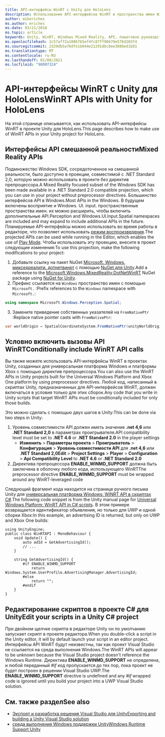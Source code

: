```yaml
---
title: API-интерфейсы WinRT с Unity для HoloLens
description: Использование API-интерфейсов WinRT и пространства имен Windows в проектах Unity Mixed Reality для HoloLens.
author: mikeriches
ms.author: mriches
ms.date: 03/21/2018
ms.topic: article
keywords: Unity, WinRT, Windows Mixed Reality, API, пошаговое руководство, гарнитура смешанной реальности, гарнитура Windows Mixed Reality, гарнитура виртуальной реальности, интерфейсы API смешанной реальности
ms.openlocfilehash: 2c57af72a10867b5ef4fc87ff96679e576d203f4
ms.sourcegitcommit: 2329db5a76dfe1b844e21291dbc8ee3888ed1b81
ms.translationtype: MT
ms.contentlocale: ru-RU
ms.lasthandoff: 01/08/2021
ms.locfileid: "98007324"
---
```

# <a name="winrt-apis-with-unity-for-hololens"></a><span data-ttu-id="293be-104">API-интерфейсы WinRT с Unity для HoloLens</span><span class="sxs-lookup"><span data-stu-id="293be-104">WinRT APIs with Unity for HoloLens</span></span>

<span data-ttu-id="293be-105">На этой странице описывается, как использовать API-интерфейсы WinRT в проекте Unity для HoloLens.</span><span class="sxs-lookup"><span data-stu-id="293be-105">This page describes how to make use of WinRT APIs in your Unity project for HoloLens.</span></span>

## <a name="mixed-reality-apis"></a><span data-ttu-id="293be-106">Интерфейсы API смешанной реальности</span><span class="sxs-lookup"><span data-stu-id="293be-106">Mixed Reality APIs</span></span>

<span data-ttu-id="293be-107">Подмножество Windows SDK, сосредоточенное на смешанной реальности, было доступно в проекции, совместимой с .NET Standard 2,0, которую можно использовать в проекте без директив препроцессора.</span><span class="sxs-lookup"><span data-stu-id="293be-107">A Mixed Reality focused subset of the Windows SDK has been made available in a .NET Standard 2.0 compatible projection, which you can use in your project without preprocessor directives.</span></span> <span data-ttu-id="293be-108">Большинство интерфейсов API в Windows.</span><span class="sxs-lookup"><span data-stu-id="293be-108">Most APIs in the Windows.</span></span> <span data-ttu-id="293be-109">В будущем включены восприятие и Windows. UI. input. пространственные пространства имен. их можно расширить, чтобы включить дополнительные API.</span><span class="sxs-lookup"><span data-stu-id="293be-109">Perception and Windows.UI.Input.Spatial namespaces are included and may expand to include additional APIs in the future.</span></span> <span data-ttu-id="293be-110">Планируемые API-интерфейсы можно использовать во время работы в редакторе, что позволяет использовать [режим воспроизведения](https://docs.microsoft.com//windows/mixed-reality/unity-play-mode).</span><span class="sxs-lookup"><span data-stu-id="293be-110">The projected APIs can be used while running in the Editor, which enables the use of [Play Mode](https://docs.microsoft.com//windows/mixed-reality/unity-play-mode).</span></span> <span data-ttu-id="293be-111">Чтобы использовать эту проекцию, внесите в проект следующие изменения:</span><span class="sxs-lookup"><span data-stu-id="293be-111">To use this projection, make the following modifications to your project:</span></span>

1) <span data-ttu-id="293be-112">Добавьте ссылку на пакет NuGet [Microsoft. Windows. микседреалити. дотнетвинрт](https://www.nuget.org/packages/Microsoft.Windows.MixedReality.DotNetWinRT) с помощью [NuGet для Unity](https://github.com/GlitchEnzo/NuGetForUnity).</span><span class="sxs-lookup"><span data-stu-id="293be-112">Add a reference to the [Microsoft.Windows.MixedReality.DotNetWinRT](https://www.nuget.org/packages/Microsoft.Windows.MixedReality.DotNetWinRT) NuGet package using [NuGet for Unity](https://github.com/GlitchEnzo/NuGetForUnity).</span></span>
2) <span data-ttu-id="293be-113">Префикс ссылается на `Windows` пространство имен с помощью `Microsoft.` :</span><span class="sxs-lookup"><span data-stu-id="293be-113">Prefix references to the `Windows` namespace with `Microsoft.`:</span></span>
```cs
using namespace Microsoft.Windows.Perception.Spatial;
```
3) <span data-ttu-id="293be-114">Замените приведение собственных указателей на `FromNativePtr` :</span><span class="sxs-lookup"><span data-stu-id="293be-114">Replace native pointer casts with `FromNativePtr`:</span></span>
```cs
var worldOrigin = SpatialCoordinateSystem.FromNativePtr(unityWorldOriginPtr);
```

## <a name="conditionally-include-winrt-api-calls"></a><span data-ttu-id="293be-115">Условно включить вызовы API WinRT</span><span class="sxs-lookup"><span data-stu-id="293be-115">Conditionally include WinRT API calls</span></span>

<span data-ttu-id="293be-116">Вы также можете использовать API-интерфейсы WinRT в проектах Unity, созданных для универсальная платформа Windows и платформы Xbox с помощью директив препроцессора.</span><span class="sxs-lookup"><span data-stu-id="293be-116">You can also use the WinRT APIs in Unity projects built for the Universal Windows Platform and Xbox One platform by using preprocessor directives.</span></span> <span data-ttu-id="293be-117">Любой код, написанный в скриптах Unity, предназначенных для API-интерфейсов WinRT, должен включаться в условия только для этих сборок.</span><span class="sxs-lookup"><span data-stu-id="293be-117">Any code that you write in Unity scripts that target WinRT APIs must be conditionally included for only those builds.</span></span> 

<span data-ttu-id="293be-118">Это можно сделать с помощью двух шагов в Unity:</span><span class="sxs-lookup"><span data-stu-id="293be-118">This can be done via two steps in Unity:</span></span>
1) <span data-ttu-id="293be-119">Уровень совместимости API должен иметь значение **.net 4,6** или **.NET Standard 2,0** в параметрах проигрывателя.</span><span class="sxs-lookup"><span data-stu-id="293be-119">API compatibility level must be set to **.NET 4.6** or **.NET Standard 2.0** in the player settings</span></span>
    - <span data-ttu-id="293be-120">**Изменить**  >  **Параметры проекта**  >  **Проигрыватель**  >  **Конфигурация**  >  **Уровень совместимости API** для **.net 4,6** или **.NET Standard 2,0**</span><span class="sxs-lookup"><span data-stu-id="293be-120">**Edit** > **Project Settings** > **Player** > **Configuration** > **Api Compatibility Level** to **.NET 4.6** or **.NET Standard 2.0**</span></span>
2) <span data-ttu-id="293be-121">Директива препроцессора **ENABLE_WINMD_SUPPORT** должна быть заключена в оболочку любого кода, использующего WinRT</span><span class="sxs-lookup"><span data-stu-id="293be-121">The preprocessor directive **ENABLE_WINMD_SUPPORT** must be wrapped around any WinRT-leveraged code</span></span>

<span data-ttu-id="293be-122">Следующий фрагмент кода находится на странице ручного письма Unity для [универсальная платформа Windows: WINRT API в скриптах C#](https://docs.unity3d.com/Manual/windowsstore-scripts.html).</span><span class="sxs-lookup"><span data-stu-id="293be-122">The following code snippet is from the Unity manual page for [Universal Windows Platform: WinRT API in C# scripts](https://docs.unity3d.com/Manual/windowsstore-scripts.html).</span></span> <span data-ttu-id="293be-123">В этом примере возвращается идентификатор объявления, но только для UWP и одной сборки Xbox:</span><span class="sxs-lookup"><span data-stu-id="293be-123">In this example, an advertising ID is returned, but only on UWP and Xbox One builds:</span></span>

```
using UnityEngine;
public class WinRTAPI : MonoBehaviour {
    void Update() {
        auto adId = GetAdvertisingId();
        // ...
    }

    string GetAdvertisingId() {
        #if ENABLE_WINMD_SUPPORT
            return Windows.System.UserProfile.AdvertisingManager.AdvertisingId;
        #else
            return "";
        #endif
    }
}
```

## <a name="edit-your-scripts-in-a-unity-c-project"></a><span data-ttu-id="293be-124">Редактирование скриптов в проекте C# для Unity</span><span class="sxs-lookup"><span data-stu-id="293be-124">Edit your scripts in a Unity C# project</span></span>

<span data-ttu-id="293be-125">При двойном щелчке скрипта в редакторе Unity он по умолчанию запускает скрипт в проекте редактора.</span><span class="sxs-lookup"><span data-stu-id="293be-125">When you double-click a script in the Unity editor, it will by default launch your script in an editor project.</span></span> <span data-ttu-id="293be-126">Интерфейсы API WinRT будут неизвестны, так как проект Visual Studio не ссылается на среда выполнения Windows.</span><span class="sxs-lookup"><span data-stu-id="293be-126">The WinRT APIs will appear to be unknown because the Visual Studio project doesn't reference the Windows Runtime.</span></span> <span data-ttu-id="293be-127">Директива **ENABLE_WINMD_SUPPORT** не определена, и любой переданный *#if* код пропускается до тех пор, пока проект не будет построен в решении Visual Studio UWP.</span><span class="sxs-lookup"><span data-stu-id="293be-127">The **ENABLE_WINMD_SUPPORT** directive is undefined and any *#if* wrapped code is ignored until you build your project into a UWP Visual Studio solution.</span></span>

## <a name="see-also"></a><span data-ttu-id="293be-128">См. также раздел</span><span class="sxs-lookup"><span data-stu-id="293be-128">See also</span></span>
* [<span data-ttu-id="293be-129">Экспорт и разработка решения Visual Studio для Unity</span><span class="sxs-lookup"><span data-stu-id="293be-129">Exporting and building a Unity Visual Studio solution</span></span>](exporting-and-building-a-unity-visual-studio-solution.md)
* [<span data-ttu-id="293be-130">среда выполнения Windows поддержки Unity</span><span class="sxs-lookup"><span data-stu-id="293be-130">Windows Runtime Support Unity</span></span>](https://docs.unity3d.com/Manual/IL2CPP-WindowsRuntimeSupport.html)
